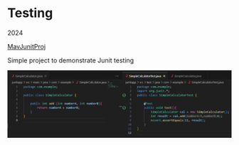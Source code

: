 # Testing

2024

[MavJunitProj](./mavJunitProj/)

Simple project to demonstrate Junit testing

![junit1](screenshots/junit1.png)